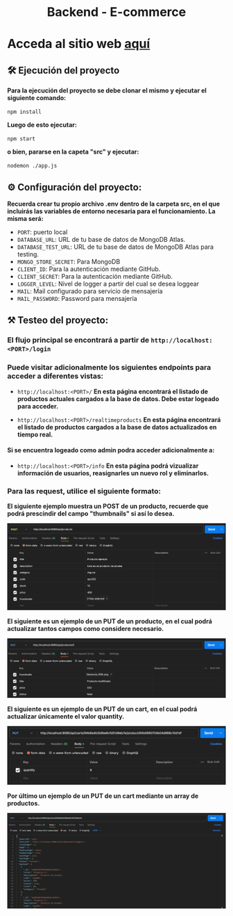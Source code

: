 <h1 align="center">Backend - E-commerce</h1>

# Acceda al sitio web [aquí](https://cheery-lebkuchen-6aaa90.netlify.app/)

## 🛠️ Ejecución del proyecto

**Para la ejecución del proyecto se debe clonar el mismo y ejecutar el siguiente comando:**

`npm install`

**Luego de esto ejecutar:**

`npm start`

**o bien, pararse en la capeta "src" y ejecutar:**

`nodemon ./app.js`

## ⚙️ Configuración del proyecto:

**Recuerda crear tu propio archivo .env dentro de la carpeta src, en el que incluirás las variables de entorno necesaria para el funcionamiento. La misma será:** 

- `PORT`: puerto local
- `DATABASE_URL`: URL de tu base de datos de MongoDB Atlas.
- `DATABASE_TEST_URL`: URL de tu base de datos de MongoDB Atlas para testing.
- `MONGO_STORE_SECRET`: Para MongoDB
- `CLIENT_ID`: Para la autenticación mediante GitHub.
- `CLIENT_SECRET`: Para la autenticación mediante GitHub.
- `LOGGER_LEVEL`: Nivel de logger a partír del cual se desea loggear
- `MAIL`: Mail configurado para servicio de mensajería
- `MAIL_PASSWORD`: Password para mensajería

## ⚒️ Testeo del proyecto:

### El flujo principal se encontrará a partir de `http://localhost:<PORT>/login`

### Puede visitar adicionalmente los siguientes endpoints para acceder a diferentes vistas:

- `http://localhost:<PORT>/`
    **En esta página encontrará el listado de productos actuales cargados a la base de datos. Debe estar logeado para acceder.**

- `http://localhost:<PORT>/realtimeproducts`
    **En esta página encontrará el listado de productos cargados a la base de datos actualizados en tiempo real.**

#### Si se encuentra logeado como admin podra acceder adicionalmente a:

- `http://localhost:<PORT>/info` 
    **En esta página podrá vizualizar información de usuarios, reasignarles un nuevo rol y eliminarlos.**


### Para las request, utilice el siguiente formato:

**El siguiente ejemplo muestra un POST de un producto, recuerde que podrá prescindir del campo "thumbnails" si así lo desea.**

![Postman request example](./public/assets/images/POST_example.png)

**El siguiente es un ejemplo de un PUT de un producto, en el cual podrá actualizar tantos campos como considere necesario.**

![Postman request example](./public/assets/images/PUT_example.png)

**El siguiente es un ejemplo de un PUT de un cart, en el cual podrá actualizar únicamente el valor quantity.**

![Postman request example](./public/assets/images/PUT_cart_example.png)

**Por último un ejemplo de un PUT de un cart mediante un array de productos.**

![Postman request example](./public/assets/images/PUT_cart_example2.png)